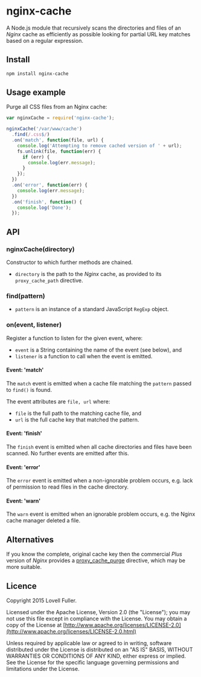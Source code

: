 # nginx-cache

A Node.js module that recursively scans
the directories and files of an _Nginx_ cache
as efficiently as possible
looking for partial URL key matches
based on a regular expression.

## Install

```sh
npm install nginx-cache
```

## Usage example

Purge all CSS files from an Nginx cache:

```javascript
var nginxCache = require('nginx-cache');

nginxCache('/var/www/cache')
  .find(/.css$/)
  .on('match', function(file, url) {
    console.log('Attempting to remove cached version of ' + url);
    fs.unlink(file, function(err) {
      if (err) {
        console.log(err.message);
      }
    });
  })
  .on('error', function(err) {
    console.log(err.message);
  })
  .on('finish', function() {
    console.log('Done');
  });
```

## API

### nginxCache(directory)

Constructor to which further methods are chained.

* `directory` is the path to the _Nginx_ cache, as provided to its `proxy_cache_path` directive.

### find(pattern)

* `pattern` is an instance of a standard JavaScript `RegExp` object.

### on(event, listener)

Register a function to listen for the given event, where:

* `event` is a String containing the name of the event (see below), and
* `listener` is a function to call when the event is emitted.

#### Event: 'match'

The `match` event is emitted when a cache file matching the `pattern` passed to `find()` is found.

The event attributes are `file, url` where:

* `file` is the full path to the matching cache file, and
* `url` is the full cache key that matched the pattern.

#### Event: 'finish'

The `finish` event is emitted when all cache directories and files have been scanned.
No further events are emitted after this.

#### Event: 'error'

The `error` event is emitted when a non-ignorable problem occurs,
e.g. lack of permission to read files in the cache directory.

#### Event: 'warn'

The `warn` event is emitted when an ignorable problem occurs,
e.g. the Nginx cache manager deleted a file.

## Alternatives

If you know the complete, original cache key
then the commercial _Plus_ version of _Nginx_ provides a
[proxy_cache_purge](http://nginx.org/en/docs/http/ngx_http_proxy_module.html#proxy_cache_purge) directive,
which may be more suitable.

## Licence

Copyright 2015 Lovell Fuller.

Licensed under the Apache License, Version 2.0 (the "License");
you may not use this file except in compliance with the License.
You may obtain a copy of the License at
[http://www.apache.org/licenses/LICENSE-2.0](http://www.apache.org/licenses/LICENSE-2.0.html)

Unless required by applicable law or agreed to in writing, software
distributed under the License is distributed on an "AS IS" BASIS,
WITHOUT WARRANTIES OR CONDITIONS OF ANY KIND, either express or implied.
See the License for the specific language governing permissions and
limitations under the License.

